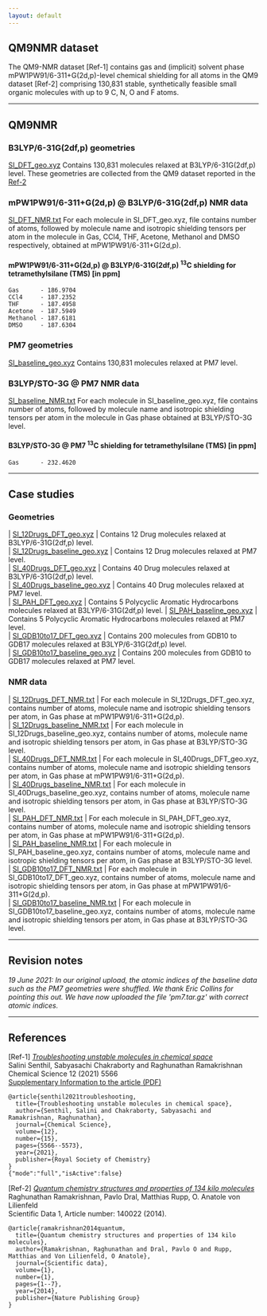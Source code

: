 ```yaml
---
layout: default
---
```


## QM9NMR dataset

The QM9-NMR dataset [Ref-1] contains gas and (implicit) solvent phase mPW1PW91/6-311+G(2d,p)-level chemical shielding for all atoms in the QM9 dataset [Ref-2] comprising 130,831 stable, synthetically feasible small organic molecules with up to 9 C, N, O and F atoms.

***

## QM9NMR

### B3LYP/6-31G(2df,p) geometries
[SI_DFT_geo.xyz](https://drive.google.com/file/d/1Kr9ZdYw503QsGT8qO2bid8wWQGQB-401/view?usp=sharing) Contains 130,831 molecules relaxed at B3LYP/6-31G(2df,p) level. These geometries are collected from the QM9 dataset reported in the [Ref-2](https://www.nature.com/articles/sdata201422)

### mPW1PW91/6-311+G(2d,p) @ B3LYP/6-31G(2df,p) NMR data
[SI_DFT_NMR.txt](https://drive.google.com/file/d/13vqG1zTsemLgfZP635pcAHjARhqDzJ8I/view?usp=sharing) For each molecule in SI_DFT_geo.xyz, file contains number of atoms, followed by molecule name and isotropic shielding tensors per atom in the molecule in Gas, CCl4, THF, Acetone, Methanol and DMSO respectively, obtained at mPW1PW91/6-311+G(2d,p).   

####  mPW1PW91/6-311+G(2d,p) @ B3LYP/6-31G(2df,p) <sup>13</sup>C shielding for tetramethylsilane (TMS) [in ppm] 
```
Gas      - 186.9704
CCl4     - 187.2352
THF      - 187.4958
Acetone  - 187.5949
Methanol - 187.6181
DMSO     - 187.6304
```

### PM7 geometries
[SI_baseline_geo.xyz](https://drive.google.com/file/d/1TgH_cbABKPMq9wG2wnftwDO_wl3XYTk2/view?usp=sharing) Contains 130,831 molecules relaxed at PM7 level.   

### B3LYP/STO-3G @ PM7 NMR data
[SI_baseline_NMR.txt](https://drive.google.com/file/d/16uw_v2VlPYK57NRjDnxVYi_hfspRLQdi/view?usp=sharing) For each molecule in SI_baseline_geo.xyz, file contains number of atoms, followed by molecule name and isotropic shielding tensors per atom in the molecule in Gas phase obtained at B3LYP/STO-3G level.

####  B3LYP/STO-3G @ PM7 <sup>13</sup>C shielding for tetramethylsilane (TMS) [in ppm] 
```
Gas      - 232.4620
```

***

## Case studies

### Geometries

| [SI_12Drugs_DFT_geo.xyz](data/SI_12Drugs_DFT_geo.xyz)               | Contains 12 Drug molecules relaxed at B3LYP/6-31G(2df,p) level.                            
| [SI_12Drugs_baseline_geo.xyz](data/SI_12Drugs_baseline_geo.xyz)     | Contains 12 Drug molecules relaxed at PM7 level.                                           
| [SI_40Drugs_DFT_geo.xyz](data/SI_40Drugs_DFT_geo.xyz)               | Contains 40 Drug molecules relaxed at B3LYP/6-31G(2df,p) level.                            
| [SI_40Drugs_baseline_geo.xyz](data/SI_40Drugs_baseline_geo.xyz)     | Contains 40 Drug molecules relaxed at PM7 level.                                           
| [SI_PAH_DFT_geo.xyz](data/SI_PAH_DFT_geo.xyz)                       | Contains 5 Polycyclic Aromatic Hydrocarbons molecules relaxed at B3LYP/6-31G(2df,p) level. 
| [SI_PAH_baseline_geo.xyz](data/SI_PAH_baseline_geo.xyz)             | Contains 5 Polycyclic Aromatic Hydrocarbons molecules relaxed at PM7 level.                
| [SI_GDB10to17_DFT_geo.xyz](data/SI_GDB10to17_DFT_geo.xyz)           | Contains 200 molecules from GDB10 to GDB17 molecules relaxed at B3LYP/6-31G(2df,p) level.  
| [SI_GDB10to17_baseline_geo.xyz](data/SI_GDB10to17_baseline_geo.xyz) | Contains 200 molecules from GDB10 to GDB17 molecules relaxed at PM7 level.                

### NMR data

| [SI_12Drugs_DFT_NMR.txt](data/SI_12Drugs_DFT_NMR.txt) 	| For each molecule in SI_12Drugs_DFT_geo.xyz, contains number of atoms, molecule name and isotropic shielding tensors per atom, in Gas phase at mPW1PW91/6-311+G(2d,p).       
| [SI_12Drugs_baseline_NMR.txt](data/SI_12Drugs_baseline_NMR.txt) 	| For each molecule in SI_12Drugs_baseline_geo.xyz, contains number of atoms, molecule name and isotropic shielding tensors per atom, in Gas phase at B3LYP/STO-3G level.      
| [SI_40Drugs_DFT_NMR.txt](data/SI_40Drugs_DFT_NMR.txt) 	| For each molecule in SI_40Drugs_DFT_geo.xyz, contains number of atoms, molecule name and isotropic shielding tensors per atom, in Gas phase at mPW1PW91/6-311+G(2d,p).         
| [SI_40Drugs_baseline_NMR.txt](data/SI_40Drugs_baseline_NMR.txt) 	| For each molecule in SI_40Drugs_baseline_geo.xyz, contains number of atoms, molecule name and isotropic shielding tensors per atom, in Gas phase at B3LYP/STO-3G level.          
| [SI_PAH_DFT_NMR.txt](data/SI_PAH_DFT_NMR.txt) 	| For each molecule in SI_PAH_DFT_geo.xyz, contains number of atoms, molecule name and isotropic shielding tensors per atom, in Gas phase at mPW1PW91/6-311+G(2d,p).           
| [SI_PAH_baseline_NMR.txt](data/SI_PAH_baseline_NMR.txt) 	| For each molecule in SI_PAH_baseline_geo.xyz, contains number of atoms, molecule name and isotropic shielding tensors per atom, in Gas phase at B3LYP/STO-3G level.          
| [SI_GDB10to17_DFT_NMR.txt](data/SI_GDB10to17_DFT_NMR.txt) 	| For each molecule in SI_GDB10to17_DFT_geo.xyz, contains number of atoms, molecule name and isotropic shielding tensors per atom, in Gas phase at mPW1PW91/6-311+G(2d,p).            
| [SI_GDB10to17_baseline_NMR.txt](data/SI_GDB10to17_baseline_NMR.txt) 	| For each molecule in SI_GDB10to17_baseline_geo.xyz, contains number of atoms, molecule name and isotropic shielding tensors per atom, in Gas phase at B3LYP/STO-3G level. 

***

## Revision notes

_19 June 2021: In our original upload, the atomic indices of the baseline data such as the PM7 geometries were shuffled. We thank Eric Collins for pointing this out. We have now uploaded the file 'pm7.tar.gz' with correct atomic indices._

***

## References
[Ref-1] [_Troubleshooting unstable molecules in chemical space_](https://doi.org/10.1039/D0SC05591C)            
Salini Senthil, Sabyasachi Chakraborty and Raghunathan Ramakrishnan     
Chemical Science 12 (2021) 5566     
[Supplementary Information to the article (PDF)](https://www.rsc.org/suppdata/d0/sc/d0sc05591c/d0sc05591c1.pdf)

```
@article{senthil2021troubleshooting,
  title={Troubleshooting unstable molecules in chemical space},
  author={Senthil, Salini and Chakraborty, Sabyasachi and Ramakrishnan, Raghunathan},
  journal={Chemical Science},
  volume={12},
  number={15},
  pages={5566--5573},
  year={2021},
  publisher={Royal Society of Chemistry}
}
{"mode":"full","isActive":false}
```

[Ref-2] [_Quantum chemistry structures and properties of 134 kilo molecules_](http://www.nature.com/articles/sdata201422)          
Raghunathan Ramakrishnan, Pavlo Dral, Matthias Rupp, O. Anatole von Lilienfeld      
Scientific Data 1, Article number: 140022 (2014).    

```
@article{ramakrishnan2014quantum,
  title={Quantum chemistry structures and properties of 134 kilo molecules},
  author={Ramakrishnan, Raghunathan and Dral, Pavlo O and Rupp, Matthias and Von Lilienfeld, O Anatole},
  journal={Scientific data},
  volume={1},
  number={1},
  pages={1--7},
  year={2014},
  publisher={Nature Publishing Group}
}
```
